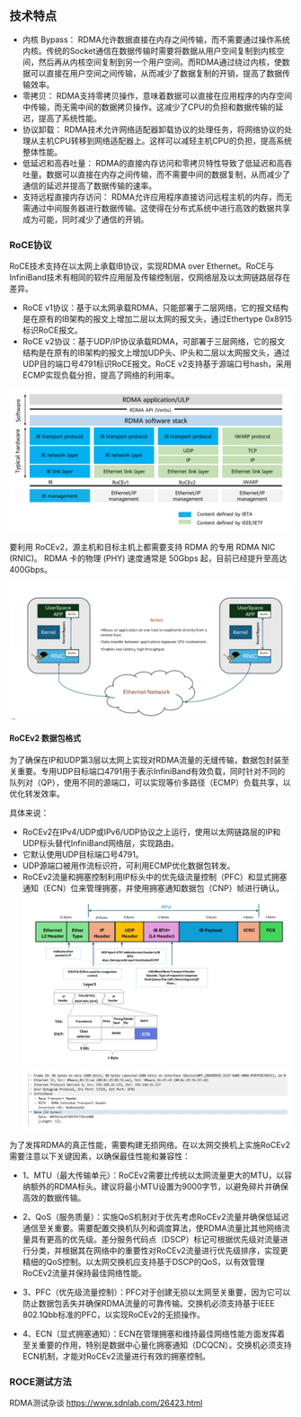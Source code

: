 ## 技术特点
- 内核 Bypass： RDMA允许数据直接在内存之间传输，而不需要通过操作系统内核。传统的Socket通信在数据传输时需要将数据从用户空间复制到内核空间，然后再从内核空间复制到另一个用户空间。而RDMA通过绕过内核，使数据可以直接在用户空间之间传输，从而减少了数据复制的开销，提高了数据传输效率。
- 零拷贝： RDMA支持零拷贝操作，意味着数据可以直接在应用程序的内存空间中传输，而无需中间的数据拷贝操作。这减少了CPU的负担和数据传输的延迟，提高了系统性能。
- 协议卸载： RDMA技术允许网络适配器卸载协议的处理任务，将网络协议的处理从主机CPU转移到网络适配器上。这样可以减轻主机CPU的负担，提高系统整体性能。
- 低延迟和高吞吐量： RDMA的直接内存访问和零拷贝特性导致了低延迟和高吞吐量。数据可以直接在内存之间传输，而不需要中间的数据复制，从而减少了通信的延迟并提高了数据传输的速率。
- 支持远程直接内存访问： RDMA允许应用程序直接访问远程主机的内存，而无需通过中间服务器进行数据传输。这使得在分布式系统中进行高效的数据共享成为可能，同时减少了通信的开销。

### RoCE协议
RoCE技术支持在以太网上承载IB协议，实现RDMA over Ethernet。RoCE与InfiniBand技术有相同的软件应用层及传输控制层，仅网络层及以太网链路层存在差异。
- RoCE v1协议：基于以太网承载RDMA，只能部署于二层网络，它的报文结构是在原有的IB架构的报文上增加二层以太网的报文头，通过Ethertype 0x8915标识RoCE报文。
- RoCE v2协议：基于UDP/IP协议承载RDMA，可部署于三层网络，它的报文结构是在原有的IB架构的报文上增加UDP头、IP头和二层以太网报文头，通过UDP目的端口号4791标识RoCE报文。RoCE v2支持基于源端口号hash，采用ECMP实现负载分担，提高了网络的利用率。

![](../picture/44.jpg)

要利用 RoCEv2，源主机和目标主机上都需要支持 RDMA 的专用 RDMA NIC (RNIC)。 RDMA 卡的物理 (PHY) 速度通常是 50Gbps 起，目前已经提升至高达400Gbps。

![](../picture/45.jpg)


#### RoCEv2 数据包格式
为了确保在IP和UDP第3层以太网上实现对RDMA流量的无缝传输，数据包封装至关重要。专用UDP目标端口4791用于表示InfiniBand有效负载，同时针对不同的队列对（QP），使用不同的源端口，可以实现等价多路径（ECMP）负载共享，以优化转发效率。

具体来说：

- RoCEv2在IPv4/UDP或IPv6/UDP协议之上运行，使用以太网链路层的IP和UDP标头替代InfiniBand网络层，实现路由。
- 它默认使用UDP目标端口号4791。
- UDP源端口被用作流标识符，可利用ECMP优化数据包转发。
- RoCEv2流量和拥塞控制利用IP标头中的优先级流量控制（PFC）和显式拥塞通知（ECN）位来管理拥塞，并使用拥塞通知数据包（CNP）帧进行确认。
![](../picture/46.jpg)
![](../picture/47.jpg)

为了发挥RDMA的真正性能，需要构建无损网络。在以太网交换机上实施RoCEv2需要注意以下关键因素，以确保最佳性能和兼容性：

- 1、MTU（最大传输单元）：RoCEv2需要比传统以太网流量更大的MTU，以容纳额外的RDMA标头。建议将最小MTU设置为9000字节，以避免碎片并确保高效的数据传输。

- 2、QoS（服务质量）：实施QoS机制对于优先考虑RoCEv2流量并确保低延迟通信至关重要。需要配置交换机队列和调度算法，使RDMA流量比其他网络流量具有更高的优先级。差分服务代码点（DSCP）标记可根据优先级对流量进行分类，并根据其在网络中的重要性对RoCEv2流量进行优先级排序，实现更精细的QoS控制。以太网交换机应支持基于DSCP的QoS，以有效管理RoCEv2流量并保持最佳网络性能。

- 3、PFC（优先级流量控制）：PFC对于创建无损以太网至关重要，因为它可以防止数据包丢失并确保RDMA流量的可靠传输。交换机必须支持基于IEEE 802.1Qbb标准的PFC，以实现RoCEv2的无损操作。

- 4、ECN（显式拥塞通知）：ECN在管理拥塞和维持最佳网络性能方面发挥着至关重要的作用，特别是数据中心量化拥塞通知（DCQCN）。交换机必须支持ECN机制，才能对RoCEv2流量进行有效的拥塞控制。


### ROCE测试方法

RDMA测试杂谈 https://www.sdnlab.com/26423.html